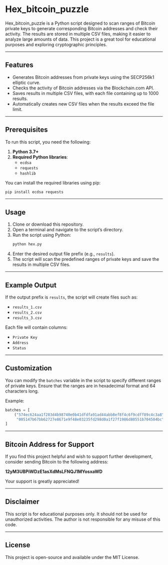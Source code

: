 # Hex_bitcoin_puzzle

Hex_bitcoin_puzzle is a Python script designed to scan ranges of Bitcoin private keys to generate corresponding Bitcoin addresses and check their activity. The results are stored in multiple CSV files, making it easier to analyze large amounts of data. This project is a great tool for educational purposes and exploring cryptographic principles.

---

## Features

- Generates Bitcoin addresses from private keys using the SECP256k1 elliptic curve.
- Checks the activity of Bitcoin addresses via the Blockchain.com API.
- Saves results in multiple CSV files, with each file containing up to 1000 results.
- Automatically creates new CSV files when the results exceed the file limit.

---

## Prerequisites

To run this script, you need the following:

1. **Python 3.7+**
2. **Required Python libraries**:
   - `ecdsa`
   - `requests`
   - `hashlib`

You can install the required libraries using pip:
```bash
pip install ecdsa requests
```

---

## Usage

1. Clone or download this repository.
2. Open a terminal and navigate to the script’s directory.
3. Run the script using Python:
   ```bash
   python hex.py
   ```
4. Enter the desired output file prefix (e.g., `results`).
5. The script will scan the predefined ranges of private keys and save the results in multiple CSV files.

---

## Example Output

If the output prefix is `results`, the script will create files such as:

- `results_1.csv`
- `results_2.csv`
- `results_3.csv`

Each file will contain columns:
- `Private Key`
- `Address`
- `Status`

---

## Customization

You can modify the `batches` variable in the script to specify different ranges of private keys. Ensure that the ranges are in hexadecimal format and 64 characters long.

Example:
```python
batches = [
    ("574ec624aa1f283d4b98740e0b41dfdfa91ad44abb8ef8f4c6f9cdff89c4c3a8",
     "005147b67bb62727e8671e9f48e03235fd298d0a1f27f1986d80551b704504bc"),
]
```

---

## Bitcoin Address for Support

If you find this project helpful and wish to support further development, consider sending Bitcoin to the following address:

**12yM3UBPiWDzE1asXdMsLFNQJ1MYosxaWD**

Your support is greatly appreciated!

---

## Disclaimer

This script is for educational purposes only. It should not be used for unauthorized activities. The author is not responsible for any misuse of this code.

---

## License

This project is open-source and available under the MIT License.

